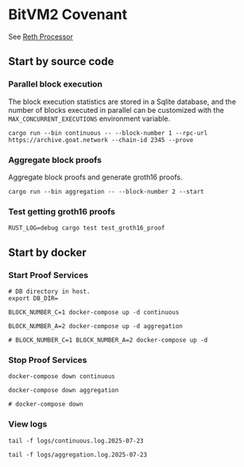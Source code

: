 # BitVM2 Covenant

See [Reth Processor](https://github.com/ziren/reth-processor/blob/main/README.md)

## Start by source code

### Parallel block execution

The block execution statistics are stored in a Sqlite database, and the number of blocks executed in parallel can be customized with the `MAX_CONCURRENT_EXECUTIONS` environment variable.

```shell
cargo run --bin continuous -- --block-number 1 --rpc-url https://archive.goat.network --chain-id 2345 --prove
```

### Aggregate block proofs

Aggregate block proofs and generate groth16 proofs.

```shell
cargo run --bin aggregation -- --block-number 2 --start
```

### Test getting groth16 proofs

```shell
RUST_LOG=debug cargo test test_groth16_proof
```

## Start by docker

### Start Proof Services

```
# DB directory in host.
export DB_DIR=

BLOCK_NUMBER_C=1 docker-compose up -d continuous

BLOCK_NUMBER_A=2 docker-compose up -d aggregation

# BLOCK_NUMBER_C=1 BLOCK_NUMBER_A=2 docker-compose up -d
```

### Stop Proof Services

```
docker-compose down continuous

docker-compose down aggregation

# docker-compose down
```

### View logs

```
tail -f logs/continuous.log.2025-07-23

tail -f logs/aggregation.log.2025-07-23
```
